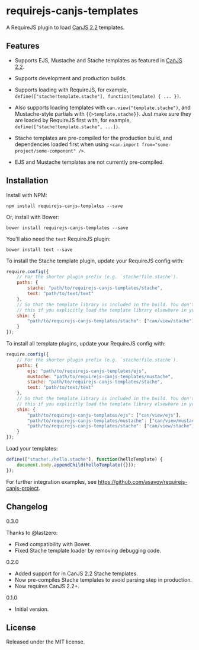 requirejs-canjs-templates
=========================

A RequireJS plugin to load [CanJS 2.2](http://canjs.com/) templates.

Features
--------

* Supports EJS, Mustache and Stache templates as featured in 
  [CanJS 2.2](http://canjs.com/).

* Supports development and production builds.

* Supports loading with RequireJS, for example, 
  `define(["stache!template.stache"], function(template) { ... })`.

* Also supports loading templates with `can.view("template.stache")`, and
  Mustache-style partials with `{{>template.stache}}`. Just make sure they
  are loaded by RequireJS first with, for example,  
  `define(["stache!template.stache", ...])`.

* Stache templates are pre-compiled for the production build, and dependencies
  loaded first when using `<can-import from="some-project/some-component" />`.

* EJS and Mustache templates are not currently pre-compiled.
   

Installation
------------

Install with NPM:

```
npm install requirejs-canjs-templates --save
```

Or, install with Bower:

```
bower install requirejs-canjs-templates --save
```

You'll also need the `text` RequireJS plugin:

```
bower install text --save
```

To install the Stache template plugin, update your RequireJS config with:

```javascript
require.config({
    // For the shorter plugin prefix (e.g. `stache!file.stache`).
    paths: {
        stache: "path/to/requirejs-canjs-templates/stache",
        text: "path/to/text/text"
    },
    // So that the template library is included in the build. You don't need 
    // this if you explicitly load the template library elsewhere in your app. 
    shim: {
        "path/to/requirejs-canjs-templates/stache": ["can/view/stache"]
    }
});
```

To install all template plugins, update your RequireJS config with:

```javascript
require.config({
    // For the shorter plugin prefix (e.g. `stache!file.stache`).
    paths: {
        ejs: "path/to/requirejs-canjs-templates/ejs",
        mustache: "path/to/requirejs-canjs-templates/mustache",
        stache: "path/to/requirejs-canjs-templates/stache",
        text: "path/to/text/text"
    },
    // So that the template library is included in the build. You don't need
    // this if you explicitly load the template library elsewhere in your app.
    shim: {
        "path/to/requirejs-canjs-templates/ejs": ["can/view/ejs"],
        "path/to/requirejs-canjs-templates/mustache": ["can/view/mustache"],
        "path/to/requirejs-canjs-templates/stache": ["can/view/stache"]
    }
});
```

Load your templates:

```javascript
define(["stache!./hello.stache"], function(helloTemplate) {
    document.body.appendChild(helloTemplate({}));
});
```

For further integration examples, see https://github.com/asavoy/requirejs-canjs-project.


Changelog
---------

0.3.0

Thanks to @lastzero:

* Fixed compatibility with Bower.
* Fixed Stache template loader by removing debugging code.

0.2.0

* Added support for <can-import from="..." /> in CanJS 2.2 Stache templates.
* Now pre-compiles Stache templates to avoid parsing step in production.
* Now requires CanJS 2.2+.

0.1.0

* Initial version.


License
-------

Released under the MIT license.
